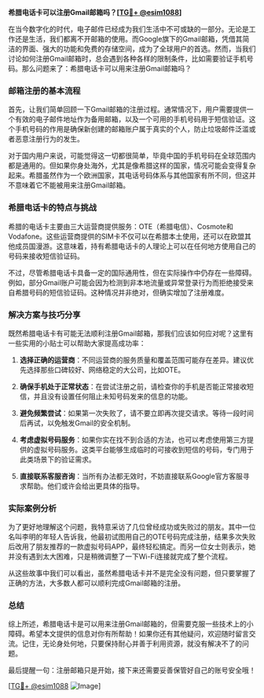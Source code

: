 **希腊电话卡可以注册Gmail邮箱吗？[[TG💪+ @esim1088](https://t.me/s/esim1088)]**

在当今数字化的时代，电子邮件已经成为我们生活中不可或缺的一部分。无论是工作还是生活，我们都离不开邮箱的使用。而Google旗下的Gmail邮箱，凭借其简洁的界面、强大的功能和免费的存储空间，成为了全球用户的首选。然而，当我们讨论如何注册Gmail邮箱时，总会遇到各种各样的限制条件，比如需要验证手机号码。那么问题来了：希腊电话卡可以用来注册Gmail邮箱吗？

### 邮箱注册的基本流程

首先，让我们简单回顾一下Gmail邮箱的注册过程。通常情况下，用户需要提供一个有效的电子邮件地址作为备用邮箱，以及一个可用的手机号码用于短信验证。这个手机号码的作用是确保新创建的邮箱账户属于真实的个人，防止垃圾邮件泛滥或者恶意注册行为的发生。

对于国内用户来说，可能觉得这一切都很简单，毕竟中国的手机号码在全球范围内都是通用的。但如果你身处海外，尤其是像希腊这样的国家，情况可能会变得复杂起来。希腊虽然作为一个欧洲国家，其电话号码体系与其他国家有所不同，但这并不意味着它不能被用来注册Gmail邮箱。

### 希腊电话卡的特点与挑战

希腊的电话卡主要由三大运营商提供服务：OTE（希腊电信）、Cosmote和Vodafone。这些运营商提供的SIM卡不仅可以在希腊本土使用，还可以在欧盟其他成员国漫游。这意味着，持有希腊电话卡的人理论上可以在任何地方使用自己的号码来接收短信验证码。

不过，尽管希腊电话卡具备一定的国际通用性，但在实际操作中仍存在一些障碍。例如，部分Gmail账户可能会因为检测到非本地流量或异常登录行为而拒绝接受来自希腊号码的短信验证码。这种情况并非绝对，但确实增加了注册难度。

### 解决方案与技巧分享

既然希腊电话卡有可能无法顺利注册Gmail邮箱，那我们应该如何应对呢？这里有一些实用的小贴士可以帮助大家提高成功率：

1. **选择正确的运营商**：不同运营商的服务质量和覆盖范围可能存在差异。建议优先选择那些口碑较好、网络稳定的大公司，比如OTE。
   
2. **确保手机处于正常状态**：在尝试注册之前，请检查你的手机是否能正常接收短信，并且没有设置任何阻止未知号码发来的信息的功能。

3. **避免频繁尝试**：如果第一次失败了，请不要立即再次提交请求。等待一段时间后再试，以免触发Gmail的安全机制。

4. **考虑虚拟号码服务**：如果你实在找不到合适的方法，也可以考虑使用第三方提供的虚拟号码服务。这类平台能够生成临时的可接收到短信的号码，专门用于此类场景下的验证需求。

5. **直接联系客服咨询**：当所有办法都无效时，不妨直接联系Google官方客服寻求帮助。他们或许会给出更具体的指导。

### 实际案例分析

为了更好地理解这个问题，我特意采访了几位曾经成功或失败过的朋友。其中一位名叫李明的年轻人告诉我，他最初试图用自己的OTE号码完成注册，结果多次失败后改用了朋友推荐的一款虚拟号码APP，最终轻松搞定。而另一位女士则表示，她并没有遇到太大困难，只是稍微调整了一下Wi-Fi连接就完成了整个流程。

从这些故事中我们可以看出，虽然希腊电话卡并不是完全没有问题，但只要掌握了正确的方法，大多数人都可以顺利完成Gmail邮箱的注册。

### 总结

综上所述，希腊电话卡是可以用来注册Gmail邮箱的，但需要克服一些技术上的小障碍。希望本文提供的信息对你有所帮助！如果你还有其他疑问，欢迎随时留言交流。记住，无论身处何地，只要保持耐心并善于利用资源，就没有解决不了的问题。

最后提醒一句：注册邮箱只是开始，接下来还需要妥善保管好自己的账号安全哦！

[[TG💪+ @esim1088](https://t.me/s/esim1088) ![Image](https://i.postimg.cc/4NQfJmqS/Snipaste-2025-05-13-00-14-12.png)]